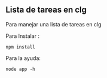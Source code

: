 ## Lista de tareas en clg

Para manejar una lista de tareas en clg

Para Instalar :
```
npm install
```
Para la ayuda:
```
node app -h
```

